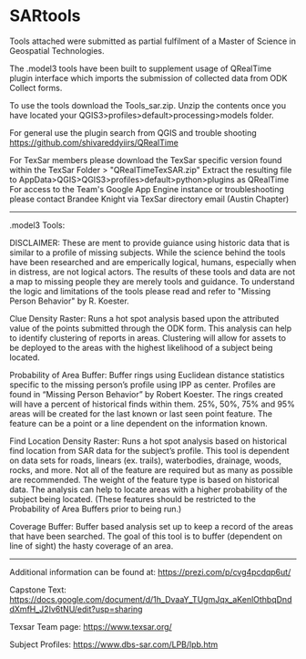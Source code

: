 # SARtools

Tools attached were submitted as  partial fulfilment of a Master of Science in Geospatial Technologies. 

The .model3 tools have been built to supplement usage of QRealTime plugin interface which imports the submission of collected data from ODK Collect forms. 

To use the tools download the Tools_sar.zip. Unzip the contents once you have located your QGIS3>profiles>default>processing>models folder. 

For general use the plugin search from QGIS and trouble shooting https://github.com/shivareddyiirs/QRealTime

For TexSar members please download the TexSar specific version found within the TexSar Folder > "QRealTimeTexSAR.zip" 
Extract the resulting file to AppData>QGIS>QGIS3>profiles>default>python>plugins as QRealTime
For access to the Team's Google App Engine instance or troubleshooting please contact Brandee Knight via TexSar directory email (Austin Chapter)
________________________________________________________________________________________________________________________________________
.model3 Tools: 

DISCLAIMER: These are ment to provide guiance using historic data that is similar to a profile of missing subjects. While the science behind the tools have been researched and are emperically logical, humans, especially when in distress, are not logical actors. The results of these tools and data are not a map to missing people they are merely tools and guidance. To understand the logic and limitations of the tools please read and refer to "Missing Person Behavior" by R. Koester. 

Clue Density Raster: Runs a hot spot analysis based upon the attributed value of the points submitted through the ODK form. This analysis can help to identify clustering of reports in areas. Clustering will allow for assets to be deployed to the areas with the highest likelihood of a subject being located. 

Probability of Area Buffer: Buffer rings using Euclidean distance statistics specific to the missing person’s profile using IPP as center. Profiles are found in “Missing Person Behavior” by Robert Koester. The rings created will have a percent of historical finds within them. 25%, 50%, 75% and 95% areas will be created for the last known or last seen point feature. The feature can be a point or a line dependent on the information known. 

Find Location Density Raster: Runs a hot spot analysis based on historical find location from SAR data for the subject’s profile. This tool is dependent on data sets for roads, linears (ex. trails), waterbodies, drainage, woods, rocks, and more. Not all of the feature are required but as many as possible are recommended. The weight of the feature type is based on historical data. The analysis can help to locate areas with a higher probability of the subject being located. (These features should be restricted to the Probability of Area Buffers prior to being run.)

Coverage Buffer: Buffer based analysis set up to keep a record of the areas that have been searched. The goal of this tool is to buffer (dependent on line of sight) the hasty coverage of an area. 

________________________________________________________________________________________________________________________________________
Additional information can be found at: https://prezi.com/p/cvg4pcdqp6ut/ 

Capstone Text: https://docs.google.com/document/d/1h_DvaaY_TUgmJqx_aKenlOthbqDnddXmfH_J2Iv6tNU/edit?usp=sharing

Texsar Team page: https://www.texsar.org/

Subject Profiles: https://www.dbs-sar.com/LPB/lpb.htm 
